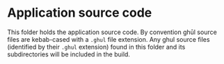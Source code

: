 # Application source code

This folder holds the application source code. By convention ghūl source files are kebab-cased with a `.ghul` file extension. Any ghul source files (identified by their `.ghul` extension) found in this folder and its subdirectories will be included in the build.